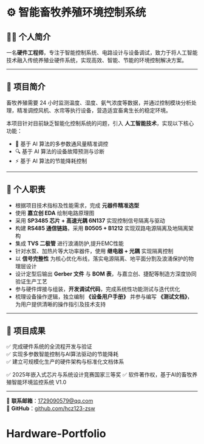 # ⚙️ 智能畜牧养殖环境控制系统

## 👨‍🔧 个人简介
一名**硬件工程师**，专注于智能控制系统、电路设计与设备调试，致力于将人工智能技术融入传统养殖业硬件系统，实现高效、智能、节能的环境控制解决方案。

---

## 📘 项目简介
畜牧养殖需要 24 小时监测温度、湿度、氨气浓度等数据，并通过控制模块分析处理，精准调控风机、水帘等执行设备，营造适宜畜禽生长的稳定环境。  

本项目针对目前缺乏智能化控制系统的问题，引入 **人工智能技术**，实现以下核心功能：

- 🤖 基于 AI 算法的多参数通风量精准调控  
- 🔍 基于 AI 算法的设备故障预测与诊断  
- ⚡ 基于 AI 算法的节能降耗控制  

---

## 🧩 个人职责
- 根据项目技术指标及性能需求，完成 **元器件精准选型**  
- 使用 **嘉立创 EDA** 绘制电路原理图  
- 采用 **SP3485 芯片 + 高速光耦 6N137** 实现控制信号隔离与驱动  
- 构建 **RS485 通信链路**，采用 **B0505 + B1212** 实现双路电源隔离及地隔离架构  
- 集成 **TVS 二极管** 进行浪涌防护,提升EMC性能  
- 针对水泵、加热片等大功率器件，使用 **继电器 + 光耦** 实现隔离控制  
- 以 **信号完整性** 为核心优化布线，落实电源隔离、地平面分割及浪涌保护的物理层设计  
- 设计定型后输出 **Gerber 文件** 与 **BOM 表**，与嘉立创、捷配等制造方深度协同验证生产工艺  
- 参与硬件焊接与组装，**开发调试代码**，完成系统性功能测试与迭代优化  
- 梳理设备操作逻辑，独立编制 **《设备用户手册》** 并参与编写 **《测试文档》**，为用户提供清晰的操作指引及技术支持  

---

## 📎 项目成果
✅ 完成硬件系统的全流程开发与验证  
✅ 实现多参数智能控制与AI算法驱动的节能降耗  
✅ 建立可规模化生产的硬件架构与标准化文档体系 

✅ 2025年嵌入式芯片与系统设计竞赛国家三等奖
✅ 软件著作权，基于AI的畜牧养殖智能环境监控系统 V1.0	

---

📧 **联系邮箱**：1729090579@qq.com  
🔗 **GitHub**：[github.com/hcz123-zsw](https://github.com/hcz123-zsw)
# Hardware-Portfolio
